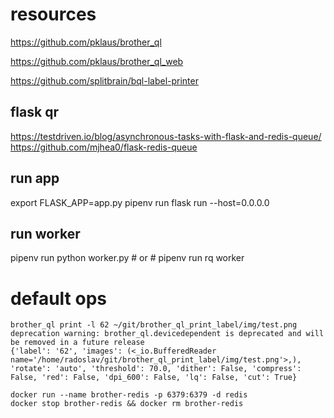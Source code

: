 # resources

https://github.com/pklaus/brother_ql

https://github.com/pklaus/brother_ql_web

https://github.com/splitbrain/bql-label-printer

## flask qr

  https://testdriven.io/blog/asynchronous-tasks-with-flask-and-redis-queue/
  https://github.com/mjhea0/flask-redis-queue

## run app
  export FLASK_APP=app.py
  pipenv run flask run --host=0.0.0.0
  
## run worker
  pipenv run python worker.py # or # pipenv run rq worker

# default ops

```
brother_ql print -l 62 ~/git/brother_ql_print_label/img/test.png
deprecation warning: brother_ql.devicedependent is deprecated and will be removed in a future release
{'label': '62', 'images': (<_io.BufferedReader name='/home/radoslav/git/brother_ql_print_label/img/test.png'>,), 'rotate': 'auto', 'threshold': 70.0, 'dither': False, 'compress': False, 'red': False, 'dpi_600': False, 'lq': False, 'cut': True}
```

```
docker run --name brother-redis -p 6379:6379 -d redis
docker stop brother-redis && docker rm brother-redis
```